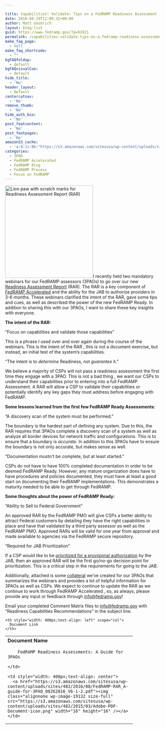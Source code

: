 ```yaml
---

title: Capabilities! Validate! Tips on a FedRAMP Readiness Assessment
date: 2016-08-29T11:09:32+00:00
author: Matt Goodrich
layout: blog-list
guid: https://www.fedramp.gov/?p=61921
permalink: /capabilities-validate-tips-on-a-fedramp-readiness-assessment/
make_faq_page:
  - null
make_faq_shortcode:
  - ""
bgFAQfoldup:
  - default
bgFAQvisualCue:
  - default
hide_title:
  - 'No'
header_layout:
  - Default
centercatnav:
  - 'No'
remove_thumb:
  - 'No'
hide_auth_bio:
  - 'No'
post_featcontent:
  - 'No'
post_featpages:
  - 'No'
amazonS3_cache:
  - 'a:6:{s:86:"https://s3.amazonaws.com/sitesusa/wp-content/uploads/sites/482/2016/08/FedRAMP-RAR.jpg";i:61931;s:94:"https://s3.amazonaws.com/sitesusa/wp-content/uploads/sites/482/2016/08/FedRAMP-RAR-286x300.jpg";i:61931;s:98:"https://s3.amazonaws.com/sitesusa/wp-content/uploads/sites/482/2015/03/Adobe-PDF-Document-icon.png";i:19132;s:119:"https://s3.amazonaws.com/sitesusa/wp-content/uploads/sites/482/2016/08/FedRAMP-RAR_A-guide-for-3PAO_08262016_V6-1-2.pdf";i:61961;s:94:"https://s3.amazonaws.com/sitesusa/wp-content/uploads/sites/482/2016/08/FedRAMP-RAR-768x806.jpg";i:61931;s:95:"https://s3.amazonaws.com/sitesusa/wp-content/uploads/sites/482/2016/08/FedRAMP-RAR-976x1024.jpg";i:61931;}'
categories:
  - 3PAO
  - FedRAMP Accelerated
  - FedRAMP Blog
  - FedRAMP Process
  - Focus on FedRAMP
---
```

<img class="wp-image-61931 size-medium alignright" src="https://s3.amazonaws.com/sitesusa/wp-content/uploads/sites/482/2016/08/FedRAMP-RAR-286x300.jpg" alt="Lion paw with scratch marks for Readiness Assessment Report (RAR)" width="286" height="300" srcset="https://s3.amazonaws.com/sitesusa/wp-content/uploads/sites/482/2016/08/FedRAMP-RAR-286x300.jpg 286w, https://s3.amazonaws.com/sitesusa/wp-content/uploads/sites/482/2016/08/FedRAMP-RAR-768x806.jpg 768w, https://s3.amazonaws.com/sitesusa/wp-content/uploads/sites/482/2016/08/FedRAMP-RAR-976x1024.jpg 976w, https://s3.amazonaws.com/sitesusa/wp-content/uploads/sites/482/2016/08/FedRAMP-RAR.jpg 1160w" sizes="(max-width: 286px) 100vw, 286px" />I recently held two mandatory webinars for our FedRAMP assessors (3PAOs) to go over our new [Readiness Assessment Report](https://www.fedramp.gov/the-next-step-in-getting-vendors-into-fedramp/) (RAR). The RAR is a key component of [FedRAMP Accelerated](https://www.fedramp.gov/participate/fedramp-accelerated-process/) and the ability for the JAB to authorize providers in 3-6 months. These webinars clarified the intent of the RAR, gave some tips and cues, as well as described the power of the new FedRAMP Ready. In addition to sharing this with our 3PAOs, I want to share these key insights with everyone.

**The intent of the RAR:**

“Focus on capabilities and validate those capabilities”

This is a phrase I used over and over again during the course of the webinars. This is the intent of the RAR , this is not a document exercise, but instead, an initial test of the system’s capabilities.

“The intent is to _determine_ Readiness, not _guarantee_ it.”

We believe a majority of CSPs will not pass a readiness assessment the first time they engage with a 3PAO. This is not a bad thing , we want our CSPs to understand their capabilities prior to entering into a full FedRAMP Assessment. A RAR will allow a CSP to validate their capabilities or potentially identify any key gaps they must address before engaging with FedRAMP. 

**Some lessons learned from the first few FedRAMP Ready Assessments:**

“A discovery scan of the system must be performed.”

The boundary is the hardest part of defining any system. Due to this, the RAR requires that 3PAOs complete a discovery scan of a system as well as analyze all border devices for network traffic and configurations. This is to ensure that a boundary is _accurate_. In addition to this 3PAOs have to ensure the boundary is not only accurate, but makes sense as well.

“Documentation mustn't be complete, but at least started.”

CSPs do not have to have 100% completed documentation in order to be deemed FedRAMP Ready. However, any mature organization does have to have procedures and policies documented, they must have at least a good start on documenting their FedRAMP implementations. This demonstrates a maturity needed to be able to get through FedRAMP.

**Some thoughts about the power of FedRAMP Ready:**

“Ability to Sell to Federal Government”

An approved RAR by the FedRAMP PMO will give CSPs a better ability to attract Federal customers by detailing they have the right capabilities in place and have that validated by a third party assessor as well as the FedRAMP PMO. Approved RARs will be valid for one year from approval and made available to agencies via the FedRAMP secure repository.

“Required for JAB Prioritization”

If a CSP would like to be [prioritized for a provisional authorization](https://www.fedramp.gov/fedramp-jab-prioritization-help-us-shape-who-works-with-the-jab/) by the JAB, then an approved RAR will be the first go/no-go decision point for prioritization. This is a critical step in the requirements for going to the JAB.

Additionally, attached is some <a href="https://s3.amazonaws.com/sitesusa/wp-content/uploads/sites/482/2016/08/FedRAMP-RAR_A-guide-for-3PAO_08262016_V6-1-2.pdf">collateral</a> we’ve created for our 3PAOs that summarizes the webinars and provides a lot of helpful information for 3PAOs as well as CSPs. We expect to continue to update the RAR as we continue to work through FedRAMP Accelerated , so, as always, please provide any input or feedback through [info@fedramp.gov](mailto:info@fedramp.gov)!

Email your completed Comment Matrix files to [info@fedramp.gov](http://info@fedramp.gov) with “Readiness Capabilities Recommendations” in the subject line.

<table style="width: 100%" border="0" cellspacing="0" cellpadding="0">
  <tr>
    <th style="width: 400px;text-align: left" scope="col">
      Document Name
    </th>
    
    <th style="width: 400px;text-align: left" scope="col">
      Document Link
    </th>
  </tr>
  
  <tr>
    <td style="width: 400px">
      
        FedRAMP Readiness Assessments: A Guide for 3PAOs
      
    </td>
    
    <td style="width: 400px;text-align: center">
      <a href="https://s3.amazonaws.com/sitesusa/wp-content/uploads/sites/482/2016/08/FedRAMP-RAR_A-guide-for-3PAO_08262016_V6-1-2.pdf"><img class="alignnone wp-image-19132 size-full" src="https://s3.amazonaws.com/sitesusa/wp-content/uploads/sites/482/2015/03/Adobe-PDF-Document-icon.png" width="16" height="16" /></a>
    </td>
  </tr>
</table>